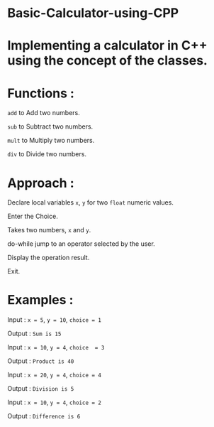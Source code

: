 # Basic-Calculator-using-CPP

# Implementing a calculator in C++ using the concept of the classes.

# Functions :
  ``add`` to Add two numbers.
  
  ``sub`` to Subtract two numbers.
  
  ``mult`` to Multiply two numbers.
  
  ``div`` to Divide two numbers.
  
# Approach :

  Declare local variables ``x``, ``y`` for two ``float`` numeric values.

  Enter the Choice.
  
  Takes two numbers, ``x`` and ``y``.
  
  do-while jump to an operator selected by the user.
  
  Display the operation result.
  
  Exit.
  
# Examples :
  Input : ``x = 5``, ``y = 10``, ``choice = 1``
  
  Output : ``Sum is 15``
  
  Input : ``x = 10``, ``y = 4``, ``choice  = 3``
  
  Output : ``Product is 40``

  Input : ``x = 20``, ``y = 4``, ``choice = 4``
  
  Output : ``Division is 5``
  
  Input : ``x = 10``, ``y = 4``, ``choice = 2``
  
  Output : ``Difference is 6``
  
